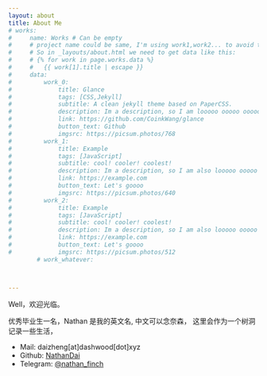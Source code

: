 ```yaml
---
layout: about
title: About Me
# works: 
#     name: Works # Can be empty
#     # project name could be same, I'm using work1,work2... to avoid the conflict.
#     # So in _layouts/about.html we need to get data like this: 
#     # {% for work in page.works.data %}
#     #   {{ work[1].title | escape }} 
#     data:
#         work_0: 
#             title: Glance
#             tags: [CSS,Jekyll]
#             subtitle: A clean jekyll theme based on PaperCSS.
#             description: Im a description, so I am looooo ooooo ooooo ooooo ooooo ooooo ooooo ooooo ooooo ooooo ooooo ooooo ooooo ooooo ooooo ooooong
#             link: https://github.com/CoinkWang/glance
#             button_text: Github
#             imgsrc: https://picsum.photos/768
#         work_1: 
#             title: Example
#             tags: [JavaScript]
#             subtitle: cool! cooler! coolest!
#             description: Im a description, so I am also looooo ooooo ooooo ooooo ooooo ooooo ooooo ooooo ooooo ooooo ooooo ooooo ooooo ooooo ooooo ooooong
#             link: https://example.com
#             button_text: Let's goooo
#             imgsrc: https://picsum.photos/640
#         work_2: 
#             title: Example
#             tags: [JavaScript]
#             subtitle: cool! cooler! coolest!
#             description: Im a description, so I am also looooo ooooo ooooo ooooo ooooo ooooo ooooo ooooo ooooo ooooo ooooo ooooo ooooo ooooo ooooo ooooong
#             link: https://example.com
#             button_text: Let's goooo
#             imgsrc: https://picsum.photos/512
        # work_whatever: 



---
```


<!-- If you want to customize components => _layouts/about.html -->

Well，欢迎光临。

优秀毕业生一名，Nathan 是我的英文名, 中文可以念奈森，
这里会作为一个树洞记录一些生活，

- Mail: daizheng[at]dashwood[dot]xyz
- Github: [NathanDai](https://github.com/NathanDai)
- Telegram: [@nathan_finch](https://t.me/Coink)